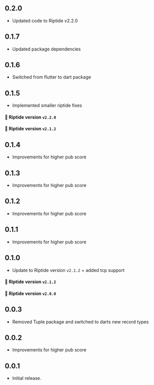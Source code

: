## 0.2.0

* Updated code to Riptide v2.2.0

## 0.1.7

* Updated package dependencies

## 0.1.6

* Switched from flutter to dart package

## 0.1.5

* Implemented smaller riptide fixes

#### :arrow_up_small: Riptide version ```v2.2.0```

#### :arrow_down_small: Riptide version ```v2.1.2```

## 0.1.4

* Improvements for higher pub score

## 0.1.3

* Improvements for higher pub score

## 0.1.2

* Improvements for higher pub score

## 0.1.1

* Improvements for higher pub score

## 0.1.0

* Update to Riptide version ```v2.1.2``` + added tcp support

#### :arrow_up_small: Riptide version ```v2.1.2```

#### :arrow_down_small: Riptide version ```v2.0.0```

## 0.0.3

* Removed Tuple package and switched to darts new record types

## 0.0.2

* Improvements for higher pub score

## 0.0.1

* Initial release.
